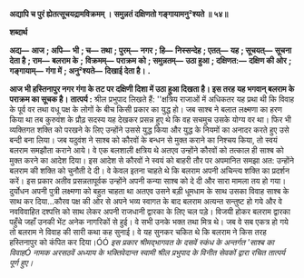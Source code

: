 **अद्यापि च पुरं ह्येतत्सूचयद्रामविक्रमम् ।** **समुन्नतं दक्षिणतो गङ्गायामनु²श्यते ॥ ५४॥** 

**शब्दार्थ** 

**अद्य—** **आज** **; अपि—** **भी** **; च—** **तथा** **; पुरम्—** **नगर** **; हि—** **निस्सन्देह** **; एतत्—** **यह** **; सूचयत्—** **सूचना देता है** **; राम—** **बलराम के** **;** **विक्रमम्—** **पराक्रम को** **; समुन्नतम्—** **उठा हुआ** **; दक्षिणत:—** **दक्षिण की ओर** **; गङ्गायाम्—** **गंगा में** **; अनु²श्यते—** **दिखाई देता है।** **.** 

**आज भी हस्तिनापुर नगर गंगा के तट पर दक्षिणी दिशा में उठा हुआ दिखता है। इस तरह** **यह भगवान् बलराम के पराक्रम का सूचक है।** **तात्पर्य :** श्रील प्रभुपाद लिखते हैं: ''क्षत्रिय राजाओं में अधिकतर यह प्रथा थी कि विवाह के पूर्व वर तथा वधू पक्ष के लोगों के बीच किसी प्रकार का युद्ध हो। जब साश्ब ने बलात लक्ष्मणा का हरण किया था तब कुरुवंश के प्रौढ़ सदस्य यह देखकर प्रसन्न हुए थे कि वह सचमुच उसके योग्य वर था। फिर भी व्यक्तिगत शक्ति को परखने के लिए उन्होंने उससे युद्ध किया और युद्ध के नियमों का अनादर करते हुए उसे बन्दी बना लिया। जब यदुवंश ने साश्ब को कौरवों के बन्धन से मुक्त कराने का निश्चय किया, तो स्वयं बलराम समझौता कराने आये। वे एक बलशाली क्षत्रिय थे अतएव उन्होंने कौरवों को तत्काल ही साश्ब को मुक्त करने का आदेश दिया। इस आदेश से कौरवों ने स्वयं को बाहरी तौर पर अपमानित समझा अत: उन्होंने बलराम की शक्ति को चुनौती दे दी। वे केवल इतना चाहते थे कि बलराम अपनी अचिन्त्य शक्ति का प्रदर्शन करें। इस प्रकार अतीव प्रसन्नतापूर्वक उन्होंने अपनी कन्या साश्ब को दे दी और सारा मामला तय हो गया। दुर्योधन अपनी पुत्री लक्ष्मणा को बहुत चाहता था अतएव उसने बड़ी धूमधाम के साथ उसका विवाह साश्ब के साथ कर दिया...कौरव पक्ष की ओर से अपने भव्य स्वागत के बाद बलराम अत्यन्त सन्तुष्ट हो गये और वे नवविवाहित दश्पत्ति को साथ लेकर अपनी राजधानी द्वारका के लिए चल पड़े। विजयी होकर बलराम द्वारका पहुँचे जहाँ उनकी भेंट अनेक नागरिकों से हुई। वे सभी उनके भक्त तथा मित्र थे। जब वे सब एकत्र हो गये तो बलराम ने विवाह की सारी कथा कह सुनाई। वे यह सुनकर चकित थे कि बलराम ने किस तरह हस्तिनापुर को कंपित कर दिया।ÓÓ *इस प्रकार श्रीमद्भागवत के दसवें स्कंध के अन्तर्गत 'साश्ब का विवाहÓ नामक अरसठवें अध्याय* *के भक्तिवेदान्त स्वामी श्रील प्रभुपाद के विनीत सेवकों द्वारा रचित तात्पर्य पूर्ण हुए।* 